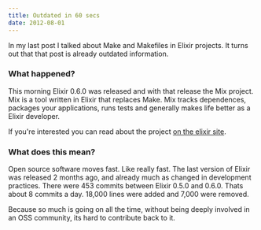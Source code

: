 ```yaml
---
title: Outdated in 60 secs
date: 2012-08-01
---
```

In my last post I talked about Make and Makefiles in Elixir projects.  It turns
out that that post is already outdated information.

### What happened?

This morning Elixir 0.6.0 was released and with that release the Mix project.
Mix is a tool written in Elixir that replaces Make.  Mix tracks dependences,
packages your applications, runs tests and generally makes life better as
a Elixir developer.

If you're interested you can read about the project [on the elixir
site](http://elixir-lang.org/getting_started/mix.html).

### What does this mean?

Open source software moves fast. Like really fast.  The last version of Elixir
was released 2 months ago, and already much as changed in development
practices. There were 453 commits between Elixir 0.5.0 and 0.6.0.  Thats about
8 commits a day. 18,000 lines were added and 7,000 were removed.

Because so much is going on all the time, without being deeply involved in an OSS 
community, its hard to contribute back to it.

